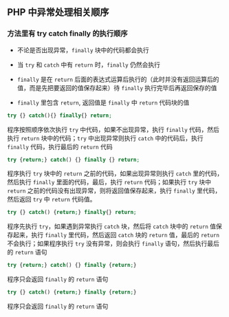 ## PHP  中异常处理相关顺序

### 方法里有 try catch finally 的执行顺序

* 不论是否出现异常，`finally` 块中的代码都会执行

* 当 `try` 和 `catch` 中有 `return` 时，`finally` 仍然会执行

* `finally` 是在 `return` 后面的表达式运算后执行的（此时并没有返回运算后的值，而是先把要返回的值保存起来）待 `finally` 执行完毕后再返回保存的值

* `finally` 里包含 `return`, 返回值是 `finally` 中 `return` 代码块的值

```php
try {} catch(){} finally{} return;
```

程序按照顺序依次执行 `try` 中代码，如果不出现异常，执行 `finally` 代码，然后执行 `return` 块中的代码；`try` 中出现异常则执行 `catch` 中的代码后，执行 `finally` 代码，执行最后的 `return` 代码

```php
try {return;} catch() {} finally {} return;
```

程序执行 `try` 块中的 `return` 之前的代码，如果出现异常则执行 `catch` 里的代码，然后执行 `finally` 里面的代码，最后，执行 `return` 代码；如果执行 `try` 块中 `return` 之前的代码没有出现异常，则将返回值保存起来，执行 `finally` 里代码，然后返回 `try` 中 `return` 代码值。

```php
try {} catch() {return;} finally{} return;
```

程序先执行 `try`，如果遇到异常执行 `catch` 块，然后将 `catch` 块中的 `return` 值保存起来，执行 `finally` 里代码，然后返回 `catch` 块的 `return` 值，最后的 `return` 不会执行；如果程序执行 `try` 没有异常，则会执行 `finally` 语句，然后执行最后的 `return` 语句

```php
try {return;} catch() {} finally {return;}
```

程序只会返回 `finally` 的 `return` 语句

```php
try {} catch() {return;} finally {return;}
```

程序只会返回 `finally` 的 `return` 语句



